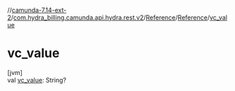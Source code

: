 //[camunda-7.14-ext-2](../../../../index.md)/[com.hydra_billing.camunda.api.hydra.rest.v2](../../index.md)/[Reference](../index.md)/[Reference](index.md)/[vc_value](vc_value.md)

# vc_value

[jvm]\
val [vc_value](vc_value.md): String?

